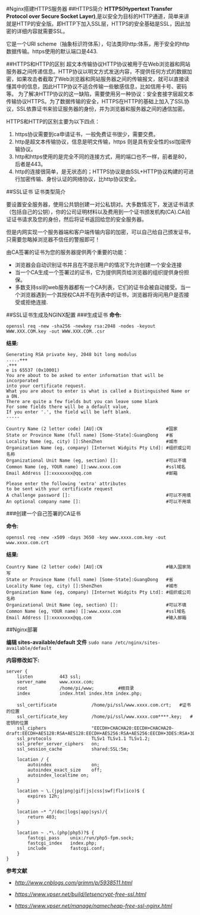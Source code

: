 #Nginx搭建HTTPS服务器
##HTTPS简介
**HTTPS(Hypertext Transfer Protocol over Secure Socket Layer)**,是以安全为目标的HTTP通道，简单来讲就是HTTP的安全版。即HTTP下加入SSL层，HTTPS的安全基础是SSL，因此加密的详细内容就需要SSL。

它是一个URI scheme（抽象标识符体系），句法类同http:体系，用于安全的http数据传输。https使用的默认端口是443.

##HTTPS和HTTP的区别
超文本传输协议HTTP协议被用于在Web浏览器和网站服务器之间传递信息。HTTP协议以明文方式发送内容，不提供任何方式的数据加密，如果攻击者截取了Web浏览器和网站服务器之间的传输报文，就可以直接读懂其中的信息，因此HTTP协议不适合传输一些敏感信息，比如信用卡号、密码等。
为了解决HTTP协议的这一缺陷，需要使用另一种协议：安全套接字层超文本传输协议HTTPS。为了数据传输的安全，HTTPS在HTTP的基础上加入了SSL协议，SSL依靠证书来验证服务器的身份，并为浏览器和服务器之间的通信加密。

HTTPS和HTTP的区别主要为以下四点：

1. https协议需要到ca申请证书，一般免费证书很少，需要交费。
2. http是超文本传输协议，信息是明文传输，https 则是具有安全性的ssl加密传输协议。
3. http和https使用的是完全不同的连接方式，用的端口也不一样，前者是80，后者是443。
4. http的连接很简单，是无状态的；HTTPS协议是由SSL+HTTP协议构建的可进行加密传输、身份认证的网络协议，比http协议安全。

##SSL证书
证书类型简介

要设置安全服务器，使用公共钥创建一对公私钥对。大多数情况下，发送证书请求（包括自己的公钥），你的公司证明材料以及费用到一个证书颁发机构(CA).CA验证证书请求及您的身份，然后将证书返回给您的安全服务器。

但是内网实现一个服务器端和客户端传输内容的加密，可以自己给自己颁发证书，只需要忽略掉浏览器不信任的警报即可！

由CA签署的证书为您的服务器提供两个重要的功能：

- 浏览器会自动识别证书并且在不提示用户的情况下允许创建一个安全连接
- 当一个CA生成一个签署过的证书，它为提供网页给浏览器的组织提供身份担保。
- 多数支持ssl的web服务器都有一个CA列表，它们的证书会被自动接受。当一个浏览器遇到一个其授权CA并不在列表中的证书，浏览器将询问用户是否接受或拒绝连接.

##SSL证书生成及NGINX配置
###生成证书
**命令:**

`openssl req -new -sha256 -newkey rsa:2048 -nodes -keyout WWW.XXX.COM.key -out WWW.XXX.COM..csr`

**结果:**

```
Generating RSA private key, 2048 bit long modulus
.....+++
.+++
e is 65537 (0x10001)
You are about to be asked to enter information that will be incorporated
into your certificate request.
What you are about to enter is what is called a Distinguished Name or a DN.
There are quite a few fields but you can leave some blank
For some fields there will be a default value,
If you enter '.', the field will be left blank.
-----

Country Name (2 letter code) [AU]:CN                        #国家
State or Province Name (full name) [Some-State]:GuangDong   #省
Locality Name (eg, city) []:ShenZhen                        #城市
Organization Name (eg, company) [Internet Widgits Pty Ltd]: #组织或公司名称
Organizational Unit Name (eg, section) []:                  #可以不填
Common Name (eg, YOUR name) []:www.xxxx.com                 #ssl域名
Email Address []:xxxxxxxx@qq.com                            #邮箱

Please enter the following 'extra' attributes
to be sent with your certificate request
A challenge password []:                                    #可以不用填
An optional company name []:                                #可以不用填
```

###创建一个自己签署的CA证书

**命令:**

`openssl req -new -x509 -days 3650 -key www.xxxx.com.key -out www.xxxx.com.crt`

**结果:**

```
Country Name (2 letter code) [AU]:CN                        #输入国家简写
State or Province Name (full name) [Some-State]:GuangDong   #省
Locality Name (eg, city) []:ShenZhen                        #城市
Organization Name (eg, company) [Internet Widgits Pty Ltd]: #组织或公司名称
Organizational Unit Name (eg, section) []:                  #可以不填
Common Name (eg, YOUR name) []:www.xxxx.com                 #ssl域名
Email Address []:xxxxxxxx@qq.com                            #输入邮箱
```

##Nginx部署

**编辑 sites-available/default 文件**
`sudo nano /etc/nginx/sites-available/default`

**内容修改如下:**

```
server {
    listen          443 ssl;
    server_name     www.xxxx.com;
    root            /home/pi/www;         #根目录
    index           index.html index.htm index.php;

    ssl_certificate             /home/pi/ssl/www.xxxx.com.crt;   #证书的位置
    ssl_certificate_key         /home/pi/ssl/www.xxxx.com****.key;   #密钥的位置
    ssl_ciphers                 "EECDH+CHACHA20:EECDH+CHACHA20-draft:EECDH+AES128:RSA+AES128:EECDH+AES256:RSA+AES256:EECDH+3DES:RSA+3DES:!MD5";
    ssl_protocols               TLSv1 TLSv1.1 TLSv1.2;
    ssl_prefer_server_ciphers   on;
    ssl_session_cache           shared:SSL:5m;

    location / {
        autoindex               on;
        autoindex_exact_size    off;
        autoindex_localtime on;
    }

    location ~ \.(jpg|png|gif|js|css|swf|flv|ico)$ {
        expires 12h;
    }

    location ~* ^/(doc|logs|app|sys)/{
        return 403;
    }

    location ~ .*\.(php|php5)?$ {
        fastcgi_pass    unix:/run/php5-fpm.sock;
        fastcgi_index   index.php;
        include         fastcgi.conf;
    }
}

```


**参考文献**

- _http://www.cnblogs.com/grimm/p/5938511.html_

- _https://www.vpser.net/build/letsencrypt-free-ssl.html_

- _https://www.vpser.net/manage/namecheap-free-ssl-nginx.html_


